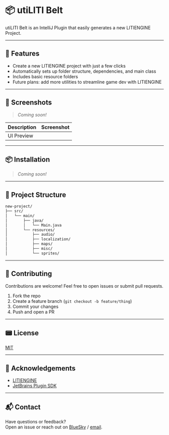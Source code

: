 # 📦 utiLITI Belt

utiLITI Belt is an IntelliJ Plugin that easily generates a new LITIENGINE Project.

---

## 🚀 Features

- Create a new LITIENGINE project with just a few clicks
- Automatically sets up folder structure, dependencies, and main class
- Includes basic resource folders
- Future plans: add more utilities to streamline game dev with LITIENGINE

---

## 📸 Screenshots

> _Coming soon!_

| Description | Screenshot |
| ----------- | ---------- |
| UI Preview  |            |

---

## 📦 Installation

> _Coming soon!_

---

## 📁 Project Structure

```bash
new-project/
├── src/
│   └── main/
│       ├── java/
│       │   └── Main.java
│       └── resources/
│           ├── audio/
│           ├── localization/
│           ├── maps/
│           ├── misc/
│           └── sprites/
```

---

## 🤝 Contributing

Contributions are welcome! Feel free to open issues or submit pull requests.

1. Fork the repo
2. Create a feature branch (`git checkout -b feature/thing`)
3. Commit your changes
4. Push and open a PR

---

## 📟 License

[MIT](LICENSE)

---

## 🙌 Acknowledgements

- [LITIENGINE](https://litiengine.com)
- [JetBrains Plugin SDK](https://plugins.jetbrains.com/docs/intellij/welcome.html)

---

## 📬 Contact

Have questions or feedback?\
Open an issue or reach out on [BlueSky](https://bsky.app/profile/iamllcoolray.bsky.social) / [email](mailto\:iamllcoolray@gmail.com).

